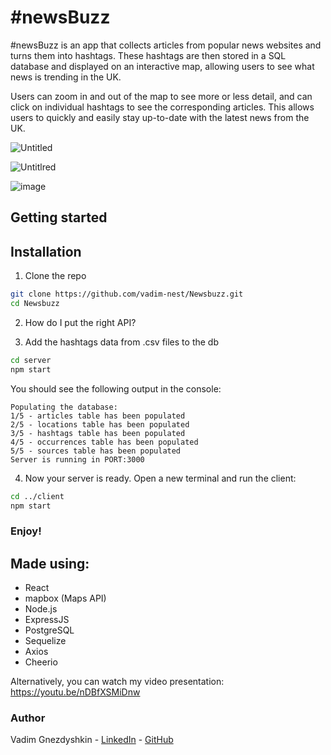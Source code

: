 # #newsBuzz

#newsBuzz is an app that collects articles from popular news websites and turns them into hashtags. These hashtags are then stored in a SQL database and displayed on an interactive map, allowing users to see what news is trending in the UK.

Users can zoom in and out of the map to see more or less detail, and can click on individual hashtags to see the corresponding articles. This allows users to quickly and easily stay up-to-date with the latest news from the UK.

![Untitled](https://user-images.githubusercontent.com/54317800/207690300-a155a4a1-eeb6-430d-8700-df4c5a210054.png)

![Untitlred](https://user-images.githubusercontent.com/54317800/207690343-d51212d6-3987-4261-a591-c6c187318319.png)

![image](https://user-images.githubusercontent.com/54317800/207690108-5fe67131-f12a-4379-9dbe-c7a6479e6550.png)

## Getting started

## Installation
1. Clone the repo
```bash
git clone https://github.com/vadim-nest/Newsbuzz.git
cd Newsbuzz
```

2. How do I put the right API?

3. Add the hashtags data from .csv files to the db
```bash
cd server
npm start
```

You should see the following output in the console:
```
Populating the database:
1/5 - articles table has been populated
2/5 - locations table has been populated
3/5 - hashtags table has been populated
4/5 - occurrences table has been populated
5/5 - sources table has been populated
Server is running in PORT:3000
```

4. Now your server is ready. Open a new terminal and run the client:
```bash
cd ../client
npm start
```

### Enjoy!

## Made using:
-  React
-  mapbox (Maps API)
-  Node.js
-  ExpressJS
-  PostgreSQL
-  Sequelize
-  Axios
-  Cheerio

Alternatively, you can watch my video presentation:
https://youtu.be/nDBfXSMiDnw

### Author
Vadim Gnezdyshkin - [LinkedIn](https://www.linkedin.com/in/vadim-nest/) - [GitHub](https://github.com/vadim-nest)
